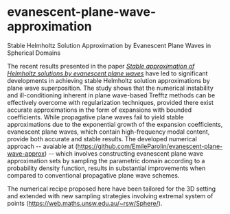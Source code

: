 # evanescent-plane-wave-approximation
Stable Helmholtz Solution Approximation by Evanescent Plane Waves in Spherical Domains

The recent results presented in the paper [*Stable approximation of Helmholtz solutions by evanescent plane waves*](https://arxiv.org/abs/2202.05658) have led to significant developments in achieving stable Helmholtz solution approximations by plane wave superposition. The study shows that the numerical instability and ill-conditioning inherent in plane wave-based Trefftz methods can be effectively overcome with regularization techniques, provided there exist accurate approximations in the form of expansions with bounded coefficients. While propagative plane waves fail to yield stable approximations due to the exponential growth of the expansion coefficients, evanescent plane waves, which contain high-frequency modal content, provide both accurate and stable results. The developed numerical approach -- avaiable at (https://github.com/EmileParolin/evanescent-plane-wave-approx) -- which involves constructing evanescent plane wave approximation sets by sampling the parametric domain according to a probability density function, results in substantial improvements when compared to conventional propagative plane wave schemes.

The numerical recipe proposed here have been tailored for the 3D setting and extended with new sampling strategies involving extremal system of points (https://web.maths.unsw.edu.au/~rsw/Sphere/).

